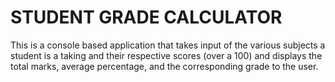 # STUDENT GRADE CALCULATOR
This is a console based application that takes input of the various subjects a student is a taking and their respective scores (over a 100) and displays the total marks, average percentage, and the corresponding grade to the user.